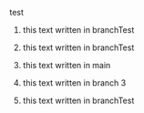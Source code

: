 test

1. this text written in branchTest

2. this text written in branchTest

3. this text written in main

4. this text written in branch 3

5. this text written in branchTest
